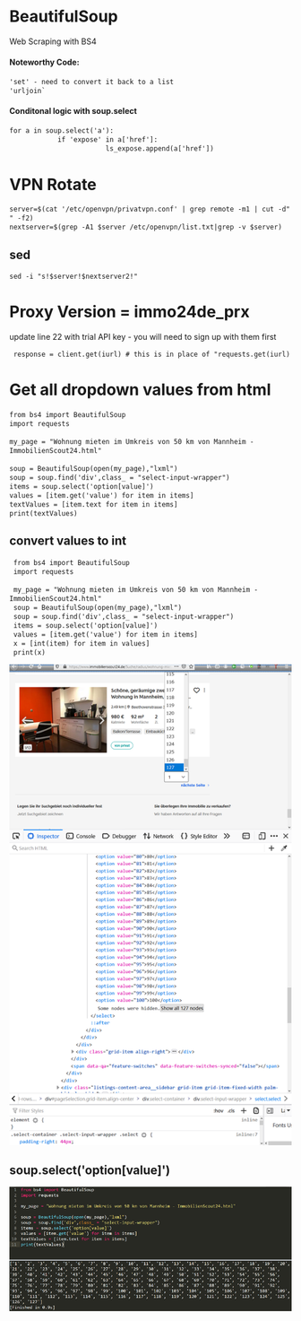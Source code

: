 # BeautifulSoup
Web Scraping with BS4

#### Noteworthy Code: 
    'set' - need to convert it back to a list
    'urljoin`

#### Conditonal logic with soup.select

    for a in soup.select('a'):
                if 'expose' in a['href']:
                            ls_expose.append(a['href'])
# VPN Rotate
    server=$(cat '/etc/openvpn/privatvpn.conf' | grep remote -m1 | cut -d" " -f2)
    nextserver=$(grep -A1 $server /etc/openvpn/list.txt|grep -v $server)
    
## sed
    sed -i "s!$server!$nextserver2!"
  
 # Proxy Version = immo24de_prx
 update line 22 with trial API key - you will need to sign up with them first
 
     response = client.get(iurl) # this is in place of "requests.get(iurl)
     
 # Get all dropdown values from html     
    from bs4 import BeautifulSoup
    import requests

    my_page = "Wohnung mieten im Umkreis von 50 km von Mannheim - ImmobilienScout24.html"

    soup = BeautifulSoup(open(my_page),"lxml")
    soup = soup.find('div',class_ = "select-input-wrapper")
    items = soup.select('option[value]')
    values = [item.get('value') for item in items]
    textValues = [item.text for item in items]
    print(textValues)
    
 ## convert values to int
     from bs4 import BeautifulSoup
     import requests

     my_page = "Wohnung mieten im Umkreis von 50 km von Mannheim - ImmobilienScout24.html"
     soup = BeautifulSoup(open(my_page),"lxml")
     soup = soup.find('div',class_ = "select-input-wrapper")
     items = soup.select('option[value]')
     values = [item.get('value') for item in items]
     x = [int(item) for item in values]
     print(x)
    
<a href="https://github.com/RGGH/BeautifulSoup/edit/MySQL_version/README.md">
  <img src="https://github.com/RGGH/Misc/blob/master/dropdown_127_800w.png" alt="Dropdown Values" style="">
</a> 

 
## soup.select('option[value]')


<a href="https://github.com/RGGH/BeautifulSoup/edit/MySQL_version/README.md">
<img src="https://github.com/RGGH/Misc/blob/master/get_dropdown_values-result_800w.png" alt="Get the dropdown Values" style="">
</a> 

